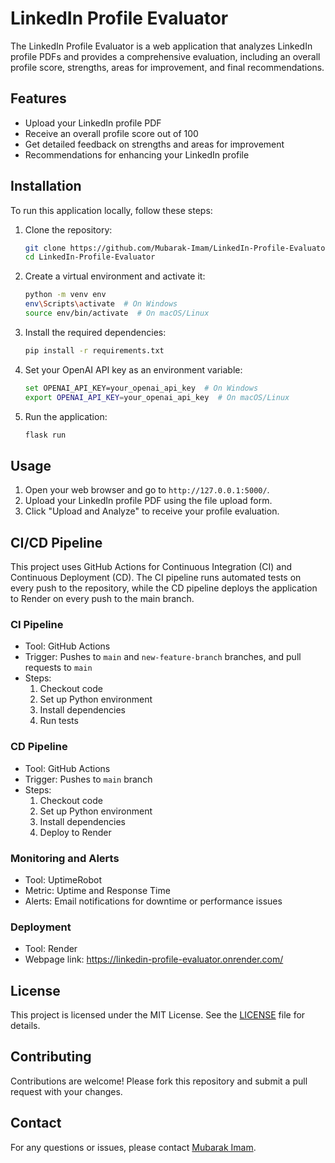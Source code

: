 # LinkedIn Profile Evaluator

The LinkedIn Profile Evaluator is a web application that analyzes LinkedIn profile PDFs and provides a comprehensive evaluation, including an overall profile score, strengths, areas for improvement, and final recommendations.

## Features

- Upload your LinkedIn profile PDF
- Receive an overall profile score out of 100
- Get detailed feedback on strengths and areas for improvement
- Recommendations for enhancing your LinkedIn profile

## Installation

To run this application locally, follow these steps:

1. Clone the repository:
    ```bash
    git clone https://github.com/Mubarak-Imam/LinkedIn-Profile-Evaluator.git
    cd LinkedIn-Profile-Evaluator
    ```

2. Create a virtual environment and activate it:
    ```bash
    python -m venv env
    env\Scripts\activate  # On Windows
    source env/bin/activate  # On macOS/Linux
    ```

3. Install the required dependencies:
    ```bash
    pip install -r requirements.txt
    ```

4. Set your OpenAI API key as an environment variable:
    ```bash
    set OPENAI_API_KEY=your_openai_api_key  # On Windows
    export OPENAI_API_KEY=your_openai_api_key  # On macOS/Linux
    ```

5. Run the application:
    ```bash
    flask run
    ```

## Usage

1. Open your web browser and go to `http://127.0.0.1:5000/`.
2. Upload your LinkedIn profile PDF using the file upload form.
3. Click "Upload and Analyze" to receive your profile evaluation.

## CI/CD Pipeline

This project uses GitHub Actions for Continuous Integration (CI) and Continuous Deployment (CD). The CI pipeline runs automated tests on every push to the repository, while the CD pipeline deploys the application to Render on every push to the main branch.

### CI Pipeline

- Tool: GitHub Actions
- Trigger: Pushes to `main` and `new-feature-branch` branches, and pull requests to `main`
- Steps:
  1. Checkout code
  2. Set up Python environment
  3. Install dependencies
  4. Run tests

### CD Pipeline

- Tool: GitHub Actions
- Trigger: Pushes to `main` branch
- Steps:
  1. Checkout code
  2. Set up Python environment
  3. Install dependencies
  4. Deploy to Render

### Monitoring and Alerts

- Tool: UptimeRobot
- Metric: Uptime and Response Time
- Alerts: Email notifications for downtime or performance issues

### Deployment

- Tool: Render
- Webpage link: https://linkedin-profile-evaluator.onrender.com/

## License

This project is licensed under the MIT License. See the [LICENSE](LICENSE) file for details.

## Contributing

Contributions are welcome! Please fork this repository and submit a pull request with your changes.

## Contact

For any questions or issues, please contact [Mubarak Imam](https://github.com/Mubarak-Imam).

